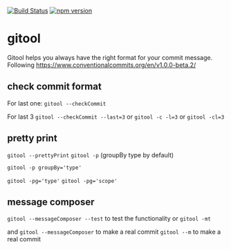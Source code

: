 [![Build Status](https://travis-ci.org/stefdelec/gitool.svg?branch=master)](https://travis-ci.org/stefdelec/gitool)
[![npm version](https://img.shields.io/npm/v/gitool.svg?style=flat)](https://www.npmjs.com/package/gitool)

# gitool

Gitool helps you always have the right format for your commit message.
Following https://www.conventionalcommits.org/en/v1.0.0-beta.2/

## check commit format

For last one:
```gitool --checkCommit```

For last 3
```gitool --checkCommit --last=3```
or ```gitool -c -l=3```
or ```gitool -cl=3```


## pretty print

```gitool --prettyPrint```
```gitool -p``` (groupBy type by default)

```gitool -p groupBy='type'```

```gitool -pg='type'```
```gitool -pg='scope'```




## message composer

```gitool --messageComposer --test``` to test the functionality
or ```gitool -mt```

and
```gitool --messageComposer``` to make a real commit
```gitool --m``` to make a real commit


